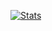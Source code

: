 [![Stats](https://github-readme-stats.vercel.app/api?username=flightofnoobs&count_private=true)](https://youtu.be/dQw4w9WgXcQ)
